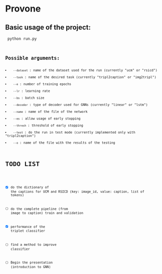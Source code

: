 # Provone

## Basic usage of the project:

<code> python run.py<code>

## Possible arguments:

<li> <code> --dataset </code>: name of the dataset used for the run (currently "ucm" or "rsicd")</li>
<li> <code> --task </code>: name of the desired task (currently "tripl2caption" or "img2tripl")</li>
<li> <code> --e </code>: number of training epochs</li>
<li> <code> --lr </code>: learning rate</li>
<li> <code> --bs </code>: batch size</li>
<li> <code> --decoder </code>: type of decoder used for GNNs (currently "linear" or "lstm")</li>
<li> <code> --name </code>: name of the file of the network</li>
<li> <code> --es </code>: allow usage of early stopping</li>
<li> <code> --thresh </code>: threshold of early stopping</li>
<li> <code> --test </code>: do the run in test mode (currently implemented only with "tripl2caption")</li>
<li> <code> --o </code>: name of the file with the results of the testing</li>

# TODO LIST 
- [X] do the dictionary of the captions for UCM and RSICD (key: image_id, value: caption, list of tokens)
- [ ] do the complete pipeline (from image to caption) train and validation 
- [X] performance of the triplet classifier
- [ ] find a method to improve classifier
- [ ] Begin the presentation (introduction to GNN)


